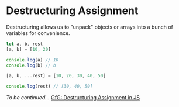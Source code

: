 # Destructuring Assignment

Destructuring allows us to "unpack" objects or arrays into a bunch of variables for convenience.

```javascript
let a, b, rest
[a, b] = [10, 20]

console.log(a) // 10
console.log(b) // b

[a, b, ...rest] = [10, 20, 30, 40, 50]

console.log(rest) // [30, 40, 50]
```

*To be continued...*
[GfG: Destructuring Assignment in JS](https://www.geeksforgeeks.org/destructuring-assignment-in-javascript)